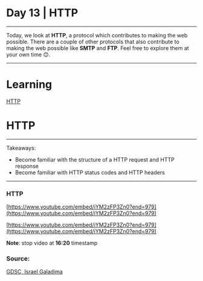 # Day 13 | HTTP

---

Today, we look at **HTTP**, a protocol which contributes to making the web possible. There are a couple of other protocols that also contribute to making the web possible like **SMTP** and **FTP**. Feel free to explore them at your own time 😊.

---

# Learning

[HTTP](https://www.notion.so/HTTP-2c1c33e9d80c43d1b084e05b97bbdb48)

# HTTP

---

Takeaways:

- Become familiar with the structure of a HTTP request and HTTP response
- Become familiar with HTTP status codes and HTTP headers

---

### HTTP

[https://www.youtube.com/embed/iYM2zFP3Zn0?end=979](https://www.youtube.com/embed/iYM2zFP3Zn0?end=979)

[https://www.youtube.com/embed/iYM2zFP3Zn0?end=979](https://www.youtube.com/embed/iYM2zFP3Zn0?end=979)

**Note**: stop video at **16:20** timestamp

### Source:

[GDSC, Israel Galadima](https://israelgaladima.notion.site/Day-13-HTTP-0c0edd89deda49d5a582782501477876)